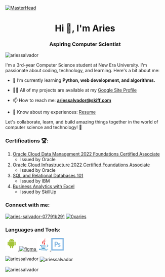 [![MasterHead](https://repository-images.githubusercontent.com/588181932/e36ec678-7984-4cdd-8e4c-a3932772ff8e)](https://github.com/ariessalvador)
<h1 align="center">Hi 👋, I'm Aries</h1>
<h3 align="center">Aspiring Computer Scientist</h3>

<p align="left"> <img src="https://komarev.com/ghpvc/?username=ariessalvador&label=Profile%20views&color=0e75b6&style=flat" alt="ariessalvador" /> </p>

I'm a 3rd-year Computer Science student at New Era University. I'm passionate about coding, technology, and learning. Here's a bit about me:

- 🌱 I’m currently learning **Python, web development, and algorithms.**

- 👨‍💻 All of my projects are available at my [Google Site Profile](https://sites.google.com/neu.edu.ph/ariessalvador/home)

- 📫 How to reach me: **ariessalvador@skiff.com**

- 📄 Know about my experiences: [Resume](https://drive.google.com/file/d/1_utx9RT8CnZOII9qr0h5PKKtUa5h5Ul3/view)

Let's collaborate, learn, and build amazing things together in the world of computer science and technology! 🚀

<h3 align="left">Certifications 🏆:</h3>

1. [Oracle Cloud Data Management 2022 Foundations Certified Associate](https://catalog-education.oracle.com/pls/certview/sharebadge?id=845EF32884507D6F1000B4AEF9F7C9FEE81F7268CAE60157ADE428C30EE77CF5)
   - Issued by Oracle
2. [Oracle Cloud Infrastructure 2022 Certified Foundations Associate](https://catalog-education.oracle.com/pls/certview/sharebadge?id=06E7CD6457F3E58CF7367D921CF57E7DF47D7FD1DFF683BC982DA559DEE313CD)
   - Issued by Oracle
3. [SQL and Relational Databases 101](https://courses.cognitiveclass.ai/certificates/98b73812677540a2b933d318bb4ab6c5)
   - Issued by IBM
4. [Business Analytics with Excel](https://www.simplilearn.com/skillup-certificate-landing?token=eyJjb3Vyc2VfaWQiOiI2NjQiLCJjZXJ0aWZpY2F0ZV91cmwiOiJodHRwczpcL1wvY2VydGlmaWNhdGVzLnNpbXBsaWNkbi5uZXRcL3NoYXJlXC90aHVtYl80NDk4NDk1XzE2OTQwNzU2OTUucG5nIiwidXNlcm5hbWUiOiJKb2huIEFyaWVzIFUuIFNhbHZhZG9yIn0%3D&referrer=https%3A%2F%2Flms.simplilearn.com%2Fcourses%2F2738%2FBusiness-Analytics-with-Excel%2Fcertificate%2Fdownload-skillup&%24web_only=true&_branch_match_id=1228133830286355855&_branch_referrer=H4sIAAAAAAAAA8soKSkottLXL87MLcjJ1EssKNDLyczL1k%2FVN873SEryMQoIdU4CAFlkH%2FslAAAA)
   - Issued by SkillUp
     

<h3 align="left">Connect with me:</h3>
<p align="left">
<a href="https://linkedin.com/in/aries-salvador-07791b291" target="blank"><img align="center" src="https://raw.githubusercontent.com/rahuldkjain/github-profile-readme-generator/master/src/images/icons/Social/linked-in-alt.svg" alt="aries-salvador-07791b291" height="30" width="40" /></a>
<a href="https://fb.com/0xaries" target="blank"><img align="center" src="https://raw.githubusercontent.com/rahuldkjain/github-profile-readme-generator/master/src/images/icons/Social/facebook.svg" alt="0xaries" height="30" width="40" /></a>
</p>

<h3 align="left">Languages and Tools:</h3>
<p align="left"> <a href="https://developer.android.com" target="_blank" rel="noreferrer"> <img src="https://raw.githubusercontent.com/devicons/devicon/master/icons/android/android-original-wordmark.svg" alt="android" width="40" height="40"/> </a> <a href="https://www.figma.com/" target="_blank" rel="noreferrer"> <img src="https://www.vectorlogo.zone/logos/figma/figma-icon.svg" alt="figma" width="40" height="40"/> </a> <a href="https://www.java.com" target="_blank" rel="noreferrer"> <img src="https://raw.githubusercontent.com/devicons/devicon/master/icons/java/java-original.svg" alt="java" width="40" height="40"/> </a> <a href="https://www.photoshop.com/en" target="_blank" rel="noreferrer"> <img src="https://raw.githubusercontent.com/devicons/devicon/master/icons/photoshop/photoshop-line.svg" alt="photoshop" width="40" height="40"/> </a> <a href="https://www.python.org" target="_blank" rel="noreferrer"> </a> </p>

<p><img align="left" src="https://github-readme-stats.vercel.app/api/top-langs?username=ariessalvador&show_icons=true&locale=en&layout=compact" alt="ariessalvador" /></p>

<p>&nbsp;<img align="center" src="https://github-readme-stats.vercel.app/api?username=ariessalvador&show_icons=true&locale=en" alt="ariessalvador" /></p>

<p><img align="center" src="https://github-readme-streak-stats.herokuapp.com/?user=ariessalvador&" alt="ariessalvador" /></p>
